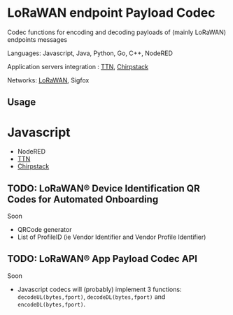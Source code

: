 # LoRaWAN endpoint Payload Codec

Codec functions for encoding and decoding payloads of (mainly LoRaWAN) endpoints messages

Languages: Javascript, Java, Python, Go, C++, NodeRED

Application servers integration : [TTN](./ttn_chirpstack), [Chirpstack](ttn_chirpstack)

Networks: [LoRaWAN](https://lora-alliance.org/), Sigfox

## Usage
# Javascript
* NodeRED
* [TTN](./ttn_chirpstack)
* [Chirpstack](ttn_chirpstack)

## TODO: LoRaWAN® Device Identification QR Codes for Automated Onboarding
Soon
* QRCode generator
* List of ProfileID (ie Vendor Identifier and Vendor Profile Identifier)

## TODO: LoRaWAN® App Payload Codec API
Soon
* Javascript codecs will (probably) implement 3 functions: ```decodeUL(bytes,fport)```, ```decodeDL(bytes,fport)``` and ```encodeDL(bytes,fport)```.